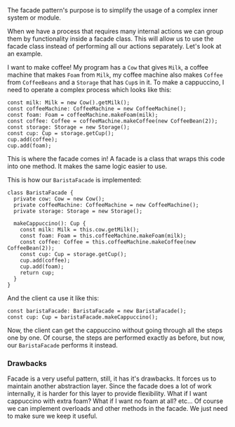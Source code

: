 The facade pattern's purpose is to simplify the usage of a complex inner system or module.

When we have a process that requires many internal actions we can group them by functionality inside a facade class.
This will allow us to use the facade class instead of performing all our actions separately.
Let's look at an example.

I want to make coffee!
My program has a `Cow` that gives `Milk`, a coffee machine that makes `Foam` from `Milk`, my coffee machine also makes `Coffee` from `CoffeeBeans` and a `Storage` that has `Cup`s in it.
To make a cappuccino, I need to operate a complex process which looks like this:
```
const milk: Milk = new Cow().getMilk();
const coffeeMachine: CoffeeMachine = new CoffeeMachine();
const foam: Foam = coffeeMachine.makeFoam(milk);
const coffee: Coffee = coffeeMachine.makeCoffee(new CoffeeBean(2));
const storage: Storage = new Storage();
const cup: Cup = storage.getCup();
cup.add(coffee);
cup.add(foam);
```
This is where the facade comes in!
A facade is a class that wraps this code into one method.
It makes the same logic easier to use.

This is how our `BaristaFacade` is implemented:
```
class BaristaFacade {
  private cow: Cow = new Cow();
  private coffeeMachine: CoffeeMachine = new CoffeeMachine();
  private storage: Storage = new Storage();

  makeCappuccino(): Cup {
    const milk: Milk = this.cow.getMilk();
    const foam: Foam = this.coffeeMachine.makeFoam(milk);
    const coffee: Coffee = this.coffeeMachine.makeCoffee(new CoffeeBean(2));
    const cup: Cup = storage.getCup();
    cup.add(coffee);
    cup.add(foam);
    return cup;
  }
}
```
And the client ca use it like this:
```
const baristaFacade: BaristaFacade = new BaristaFacade();
const cup: Cup = baristaFacade.makeCappuccino();
```

Now, the client can get the cappuccino without going through all the steps one by one.
Of course, the steps are performed exactly as before, but now, our `BaristaFacade` performs it instead.

### Drawbacks
Facade is a very useful pattern, still, it has it's drawbacks.
It forces us to maintain another abstraction layer.
Since the facade does a lot of work internally, it is harder for this layer to provide flexibility.
What if I want cappuccino with extra foam?
What if I want no foam at all? etc...
Of course we can implement overloads and other methods in the facade. We just need to make sure we keep it useful.